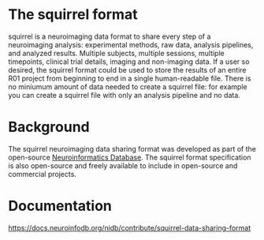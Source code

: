 # The squirrel format
squirrel is a neuroimaging data format to share every step of a neuroimaging analysis: experimental methods, raw data, analysis pipelines, and analyzed results. Multiple subjects, multiple sessions, multiple timepoints, clinical trial details, imaging and non-imaging data. If a user so desired, the squirrel format could be used to store the results of an entire R01 project from beginning to end in a single human-readable file. There is no miniumum amount of data needed to create a squirrel file: for example you can create a squirrel file with only an analysis pipeline and no data.

# Background
The squirrel neuroimaging data sharing format was developed as part of the open-source [Neuroinformatics Database](http://docs.neuroinfodb.org/docs). The squirrel format specification is also open-source and freely available to include in open-source and commercial projects.

# Documentation
https://docs.neuroinfodb.org/nidb/contribute/squirrel-data-sharing-format
